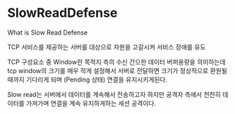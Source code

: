 # SlowReadDefense
What is Slow Read Defense

TCP 서비스를 제공하는 서버를 대상으로 자원을 고갈시켜 서비스 장애를 유도

TCP 구성요소 중 Window란 목적지 측의 수신 간으한 데이터 버퍼용량을 의미하는데 tcp window의 크기를 매우 작게 설정해서 서버로 전달하면
크기가 정상적으로 환원될때까지 기다리게 되며 (Pending 상태) 연결을 유지시키게된다. 

Slow read는 서버에서 데이터를 계속해서 전송하고자 하지만 공격자 측에서 천천히 데이터를 가져가며 연결을 계속 유지하게하는 세션 공격이다.
